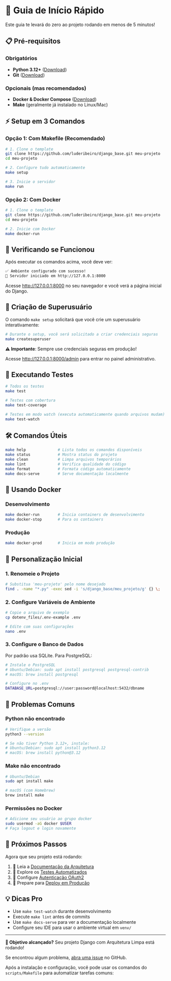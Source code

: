 # 🚀 Guia de Início Rápido

Este guia te levará do zero ao projeto rodando em menos de 5 minutos!

## 📋 Pré-requisitos

### Obrigatórios

-   **Python 3.12+** ([Download](https://python.org/downloads/))
-   **Git** ([Download](https://git-scm.com/downloads))

### Opcionais (mas recomendados)

-   **Docker & Docker Compose** ([Download](https://docker.com/get-started))
-   **Make** (geralmente já instalado no Linux/Mac)

## ⚡ Setup em 3 Comandos

### Opção 1: Com Makefile (Recomendado)

```bash
# 1. Clone o template
git clone https://github.com/luderibeiro/django_base.git meu-projeto
cd meu-projeto

# 2. Configure tudo automaticamente
make setup

# 3. Inicie o servidor
make run
```

### Opção 2: Com Docker

```bash
# 1. Clone o template
git clone https://github.com/luderibeiro/django_base.git meu-projeto
cd meu-projeto

# 2. Inicie com Docker
make docker-run
```

## 🎯 Verificando se Funcionou

Após executar os comandos acima, você deve ver:

```bash
✅ Ambiente configurado com sucesso!
🚀 Servidor iniciado em http://127.0.0.1:8000
```

Acesse <http://127.0.0.1:8000> no seu navegador e você verá a página inicial do Django.

## 🔐 Criação de Superusuário

O comando `make setup` solicitará que você crie um superusuário interativamente:

```bash
# Durante o setup, você será solicitado a criar credenciais seguras
make createsuperuser
```

**⚠️ Importante**: Sempre use credenciais seguras em produção!

Acesse <http://127.0.0.1:8000/admin> para entrar no painel administrativo.

## 🧪 Executando Testes

```bash
# Todos os testes
make test

# Testes com cobertura
make test-coverage

# Testes em modo watch (executa automaticamente quando arquivos mudam)
make test-watch
```

## 🛠️ Comandos Úteis

```bash
make help              # Lista todos os comandos disponíveis
make status            # Mostra status do projeto
make clean             # Limpa arquivos temporários
make lint              # Verifica qualidade do código
make format            # Formata código automaticamente
make docs-serve        # Serve documentação localmente
```

## 🐳 Usando Docker

### Desenvolvimento

```bash
make docker-run        # Inicia containers de desenvolvimento
make docker-stop       # Para os containers
```

### Produção

```bash
make docker-prod       # Inicia em modo produção
```

## 🔧 Personalização Inicial

### 1. Renomeie o Projeto

```bash
# Substitua 'meu-projeto' pelo nome desejado
find . -name "*.py" -exec sed -i 's/django_base/meu_projeto/g' {} \;
```

### 2. Configure Variáveis de Ambiente

```bash
# Copie o arquivo de exemplo
cp dotenv_files/.env-example .env

# Edite com suas configurações
nano .env
```

### 3. Configure o Banco de Dados

Por padrão usa SQLite. Para PostgreSQL:

```bash
# Instale o PostgreSQL
# Ubuntu/Debian: sudo apt install postgresql postgresql-contrib
# macOS: brew install postgresql

# Configure no .env
DATABASE_URL=postgresql://user:password@localhost:5432/dbname
```

## 🚨 Problemas Comuns

### Python não encontrado

```bash
# Verifique a versão
python3 --version

# Se não tiver Python 3.12+, instale:
# Ubuntu/Debian: sudo apt install python3.12
# macOS: brew install python@3.12
```

### Make não encontrado

```bash
# Ubuntu/Debian
sudo apt install make

# macOS (com Homebrew)
brew install make
```

### Permissões no Docker

```bash
# Adicione seu usuário ao grupo docker
sudo usermod -aG docker $USER
# Faça logout e login novamente
```

## 🎉 Próximos Passos

Agora que seu projeto está rodando:

1. 📖 Leia a [Documentação da Arquitetura](../architecture/overview.md)
2. 🧪 Explore os [Testes Automatizados](../development/automated-testing.md)
3. 🔐 Configure [Autenticação OAuth2](../development/oauth2-implementation.md)
4. 🚀 Prepare para [Deploy em Produção](production-setup.md)

## 💡 Dicas Pro

-   Use `make test-watch` durante desenvolvimento
-   Execute `make lint` antes de commits
-   Use `make docs-serve` para ver a documentação localmente
-   Configure seu IDE para usar o ambiente virtual em `venv/`

---

**🎯 Objetivo alcançado?** Seu projeto Django com Arquitetura Limpa está rodando!

Se encontrou algum problema, [abra uma issue](https://github.com/luderibeiro/django_base/issues) no GitHub.

Após a instalação e configuração, você pode usar os comandos do `scripts/Makefile` para automatizar tarefas comuns:
